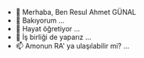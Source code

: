 - 👋 Merhaba, Ben Resul Ahmet GÜNAL
- 👀 Bakıyorum ...
- 🌱 Hayat öğretiyor ...
- 💞️ İş birliği de yaparız ...
- 📫 Amonun RA' ya ulaşılabilir mi? ...
